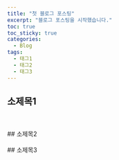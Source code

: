 ```yaml
---
title: "첫 블로그 포스팅"
excerpt: "블로그 포스팅을 시작했습니다."
toc: true
toc_sticky: true
categories:
  - Blog
tags:
  - 태그1
  - 태그2
  - 태그3
---
```


## 소제목1
<br>
<br>
## 소제목2
<br>
<br>
## 소제목3
<br>
<br>
